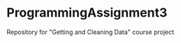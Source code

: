 ProgrammingAssignment3
======================

Repository for "Getting and Cleaning Data" course project
